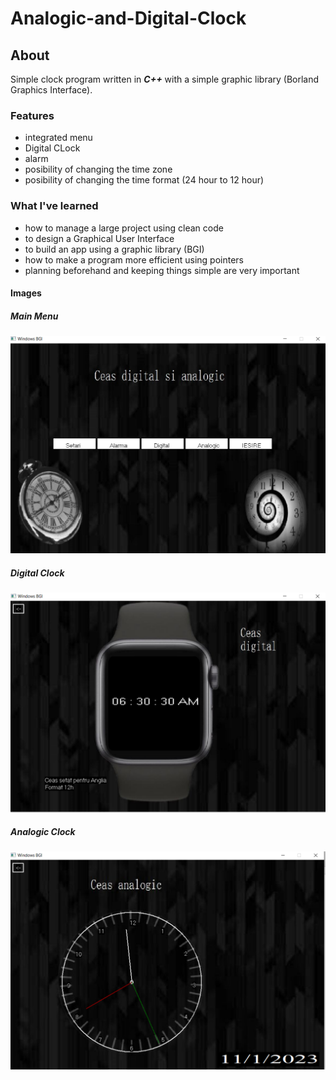 # Analogic-and-Digital-Clock

## About  
 Simple clock program written in ***C++*** with a simple graphic library (Borland Graphics Interface).
### Features
* integrated menu
* Digital CLock
* alarm
* posibility of changing the time zone
* posibility  of changing the time format (24 hour to 12 hour)

### What I've learned
* how to manage a large project using clean code
* to design a Graphical User Interface
* to build an app using a graphic library (BGI)
* how to make a program more efficient using pointers
* planning beforehand and keeping things simple are very important

#### Images

##### Main Menu
![alt text](https://github.com/seerbann/Analogic-and-Digital-Clock_Faculty-Project/blob/main/examples/meniu%20final.png)

##### Digital Clock
![alt text](https://github.com/seerbann/Analogic-and-Digital-Clock_Faculty-Project/blob/main/examples/ceas%20digital%20final.png)

##### Analogic Clock
 ![alt text](https://github.com/seerbann/Analogic-and-Digital-Clock_Faculty-Project/blob/main/examples/ceas%20analogic%20final.png)
 
 
